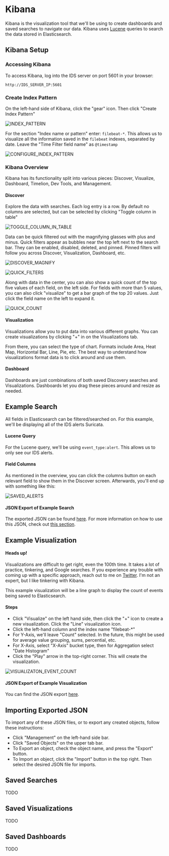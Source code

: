 # Kibana
Kibana is the visualization tool that we'll be using to create dashboards and saved searches to navigate our data. Kibana uses [Lucene](https://www.elastic.co/guide/en/kibana/current/search.html) queries to search the data stored in Elasticsearch.

## Kibana Setup

### Accessing Kibana
To access Kibana, log into the IDS server on port 5601 in your browser:

`http://IDS_SERVER_IP:5601`

### Create Index Pattern
On the left-hand side of Kibana, click the "gear" icon. Then click "Create Index Pattern"

![INDEX_PATTERN](images/index_pattern.PNG)

For the section "Index name or pattern" enter: `filebeat-*`. This allows us to visualize all the information saved in the `filebeat` indexes, separated by date. Leave the "Time Filter field name" as `@timestamp`

![CONFIGURE_INDEX_PATTERN](images/configure_index_pattern.PNG)

### Kibana Overview
Kibana has its functionality split into various pieces: Discover, Visualize, Dashboard, Timelion, Dev Tools, and Management.

#### Discover
Explore the data with searches. Each log entry is a row. By default no columns are selected, but can be selected by clicking "Toggle column in table"

![TOGGLE_COLUMN_IN_TABLE](images/toggle_column_in_table.PNG)

Data can be quick filtered out with the magnifying glasses with plus and minus. Quick filters appear as bubbles near the top left next to the search bar. They can be enabled, disabled, deleted, and pinned. Pinned filters will follow you across Discover, Visualization, Dashboard, etc.

![DISCOVER_MAGNIFY](images/discover_magnify.PNG)

![QUICK_FILTERS](images/quick_filters.PNG)

Along with data in the center, you can also show a quick count of the top five values of each field, on the left side. For fields with more than 5 values, you can also click "visualize" to get a bar graph of the top 20 values. Just click the field name on the left to expand it.

![QUICK_COUNT](images/quick_count.PNG)

#### Visualization
Visualizations allow you to put data into various different graphs. You can create visualizations by clicking "+" in on the Visualizations tab.

From there, you can select the type of chart. Formats include Area, Heat Map, Horizontal Bar, Line, Pie, etc. The best way to understand how visualizations format data is to click around and use them.

#### Dashboard
Dashboards are just combinations of both saved Discovery searches and Visualizations. Dashboards let you drag these pieces around and resize as needed.

## Example Search
All fields in Elasticsearch can be filtered/searched on. For this example, we'll be displaying all of the IDS alerts Suricata.

#### Lucene Query
For the Lucene query, we'll be using `event_type:alert`. This allows us to only see our IDS alerts.

#### Field Columns
As mentioned in the overview, you can click the columns button on each relevant field to show them in the Discover screen. Afterwards, you'll end up with something like this:

![SAVED_ALERTS](images/saved_alerts.png)

#### JSON Export of Example Search
The exported JSON can be found [here](../kibana_exports/alert_search.json). For more information on how to use this JSON, check out [this section](#importing-exported-json).

## Example Visualization

#### Heads up!
Visualizations are difficult to get right, even the 100th time. It takes a lot of practice, tinkering, and Google searches. If you experience any trouble with coming up with a specific approach, reach out to me on [Twitter](https://twitter.com/0xGradius). I'm not an expert, but I like tinkering with Kibana.

This example visualization will be a line graph to display the count of events being saved to Elasticsearch.

#### Steps
* Click "Visualize" on the left hand side, then click the "+" icon to create a new visualization. Click the "Line" visualization icon.
* Click the left-hand column and the index name "filebeat-*"
* For Y-Axis, we'll leave "Count" selected. In the future, this might be used for average value grouping, sums, percential, etc.
* For X-Axis, select "X-Axis" bucket type, then for Aggregation select "Date Histogram"
* Click the "Play" arrow in the top-right corner. This will create the visualization.

![VISUALIZATON_EVENT_COUNT](images/visualization_event_count.PNG)

#### JSON Export of Example Visualization
You can find the JSON export [here](../kibana_exports/visualization_event_count.json).

## Importing Exported JSON
To import any of these JSON files, or to export any created objects, follow these instructions:

* Click "Management" on the left-hand side bar.
* Click "Saved Objects" on the upper tab bar.
* To Export an object, check the object name, and press the "Export" button.
* To Import an object, click the "Import" button in the top right. Then select the desired JSON file for imports.

## Saved Searches
TODO

## Saved Visualizations
TODO

## Saved Dashboards
TODO
